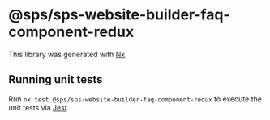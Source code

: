 # @sps/sps-website-builder-faq-component-redux

This library was generated with [Nx](https://nx.dev).

## Running unit tests

Run `nx test @sps/sps-website-builder-faq-component-redux` to execute the unit tests via [Jest](https://jestjs.io).
